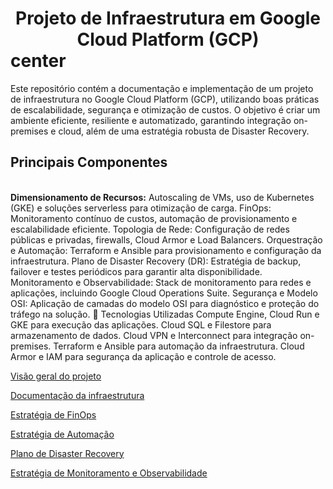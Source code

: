 <h1><center>Projeto de Infraestrutura em Google Cloud Platform (GCP)</center>center</h1>

Este repositório contém a documentação e implementação de um projeto de infraestrutura no Google Cloud Platform (GCP), utilizando boas práticas de escalabilidade, segurança e otimização de custos. O objetivo é criar um ambiente eficiente, resiliente e automatizado, garantindo integração on-premises e cloud, além de uma estratégia robusta de Disaster Recovery.

<h2>Principais Componentes</h2><br/>
<b>Dimensionamento de Recursos:</b> Autoscaling de VMs, uso de Kubernetes (GKE) e soluções serverless para otimização de carga.
FinOps: Monitoramento contínuo de custos, automação de provisionamento e escalabilidade eficiente.
Topologia de Rede: Configuração de redes públicas e privadas, firewalls, Cloud Armor e Load Balancers.
Orquestração e Automação: Terraform e Ansible para provisionamento e configuração da infraestrutura.
Plano de Disaster Recovery (DR): Estratégia de backup, failover e testes periódicos para garantir alta disponibilidade.
Monitoramento e Observabilidade: Stack de monitoramento para redes e aplicações, incluindo Google Cloud Operations Suite.
Segurança e Modelo OSI: Aplicação de camadas do modelo OSI para diagnóstico e proteção do tráfego na solução.
🚀 Tecnologias Utilizadas
Compute Engine, Cloud Run e GKE para execução das aplicações.
Cloud SQL e Filestore para armazenamento de dados.
Cloud VPN e Interconnect para integração on-premises.
Terraform e Ansible para automação da infraestrutura.
Cloud Armor e IAM para segurança da aplicação e controle de acesso.


[Visão geral do projeto](README.md)

[Documentação da infraestrutura](infra.md)

[Estratégia de FinOps](finops.md)

[Estratégia de Automação](automation.md)

[Plano de Disaster Recovery](disaster_recovery.md)

[Estratégia de Monitoramento e Observabilidade](monitoring.md)
